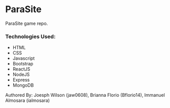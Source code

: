 # ParaSite
ParaSite game repo.

### Technologies Used:
- HTML
- CSS
- Javascript
- Bootstrap
- ReactJS
- NodeJS
- Express
- MongoDB

Authored By: Joesph Wilson (jaw0608), Brianna Florio (Bflorio14), Immanuel Almosara (ialmosara)
